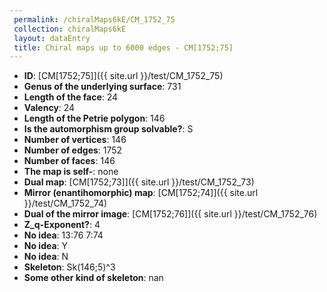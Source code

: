 ```yaml
--- 
 permalink: /chiralMaps6kE/CM_1752_75 
 collection: chiralMaps6kE
 layout: dataEntry
 title: Chiral maps up to 6000 edges - CM[1752;75]
---
```


- **ID**: [CM[1752;75]]({{ site.url }}/test/CM_1752_75)
- **Genus of the underlying surface**: 731
- **Length of the face**: 24
- **Valency**: 24
- **Length of the Petrie polygon**: 146
- **Is the automorphism group solvable?**: S
- **Number of vertices**: 146
- **Number of edges**: 1752
- **Number of faces**: 146
- **The map is self-**: none
- **Dual map**: [CM[1752;73]]({{ site.url }}/test/CM_1752_73)
- **Mirror (enantihomorphic) map**: [CM[1752;74]]({{ site.url }}/test/CM_1752_74)
- **Dual of the mirror image**: [CM[1752;76]]({{ site.url }}/test/CM_1752_76)
- **Z_q-Exponent?**: 4
- **No idea**:  13:76 7:74
- **No idea**: Y
- **No idea**: N
- **Skeleton**: Sk(146;5)^3
- **Some other kind of skeleton**: nan

